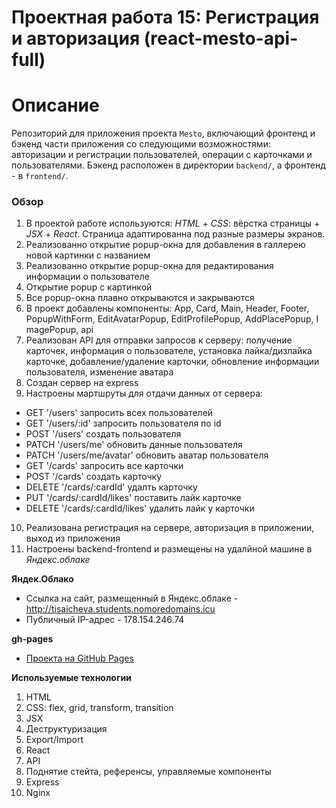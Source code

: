 # Проектная работа 15: Регистрация и авторизация (react-mesto-api-full)

# Описание
Репозиторий для приложения проекта `Mesto`, включающий фронтенд и бэкенд части приложения со следующими возможностями: авторизации и регистрации пользователей, операции с карточками и пользователями. Бэкенд расположен в директории `backend/`, а фронтенд - в `frontend/`.


### Обзор

1. В проектой работе используются: *HTML* + *CSS*: вёрстка страницы + *JSX* + *React*.
Страница адаптированна под разные размеры экранов.
2. Реализованно открытие popup-окна для добавления в галлерею новой картинки с названием
3. Реализованно открытие popup-окна для редактирования информации о пользователе
4. Открытие popup с картинкой
5. Все popup-окна плавно открываются и закрываются
6. В проект добавлены компоненты: App, Card, Main, Header, Footer, PopupWithForm, EditAvatarPopup, EditProfilePopup, AddPlacePopup, I magePopup, api
7. Реализован API для отправки запросов к серверу: получение карточек, информация о пользователе, установка лайка/дизлайка карточке,
добавление/удаление карточки, обновление информации пользователя, изменение аватара
8. Создан сервер на express 
9. Настроены мартшруты для отдачи данных от сервера: 
  - GET '/users' запросить всех пользователей
  - GET '/users/:id' запросить пользователя по id
  - POST '/users' создать пользователя
  - PATCH '/users/me' обновить данные пользователя
  - PATCH '/users/me/avatar' обновить аватар пользователя
  - GET '/cards' запросить все карточки
  - POST '/cards' создать карточку
  - DELETE '/cards/:cardId' удалть карточку
  - PUT '/cards/:cardId/likes' поставить лайк карточке
  - DELETE '/cards/:cardId/likes' удалить лайк у карточки
10. Реализована регистрация на сервере, авторизация в приложении, выход из приложения
11. Настроены backend-frontend и размещены на удалйной машине в *Яндекс.облаке*


**Яндек.Облако**
* Ссылка на сайт, размещенный в Яндекс.облаке - http://tisaicheva.students.nomoredomains.icu
* Публичный IP-адрес - 178.154.246.74


**gh-pages**
* [Проекта на GitHub Pages](https://github.com/TIsaicheva/react-mesto-api-full)


**Используемые технологии**

1. HTML
2. CSS: flex, grid, transform, transition
3. JSX
4. Деструктуризация
5. Export/Import
6. React
7. API
8. Поднятие стейта, референсы, управляемые компоненты
9. Express
10. Nginx
